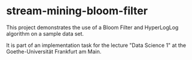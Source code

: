 # stream-mining-bloom-filter
This project demonstrates the use of a Bloom Filter and HyperLogLog algorithm on a sample data set.

It is part of an implementation task for the lecture "Data Science 1" at the Goethe-Universität Frankfurt am Main.
